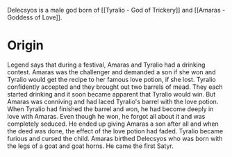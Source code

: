 Delecsyos is a male god born of [[Tyralio - God of Trickery]] and [[Amaras - Goddess of Love]]. 
# Origin
Legend says that during a festival, Amaras and Tyralio had a drinking contest. Amaras was the challenger and demanded a son if she won and Tyralio would get the recipe to her famous love potion, if she lost. Tyralio confidently accepted and they brought out two barrels of mead. They each started drinking and it soon became apparent that Tyralio would win. But Amaras was conniving and had laced Tyralio's barrel with the love potion. When Tyralio had finished the barrel and won, he had become deeply in love with Amaras. Even though he won, he forgot all about it and was completely seduced. He ended up giving Amaras a son after all and when the deed was done, the effect of the love potion had faded. Tyralio became furious and cursed the child. Amaras birthed Delecsyos who was born with the legs of a goat and goat horns. He came the first Satyr.